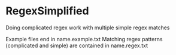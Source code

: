# RegexSimplified
Doing complicated regex work with multiple simple regex matches

Example files end in name.example.txt
Matching regex patterns (complicated and simple) are contained in name.regex.txt